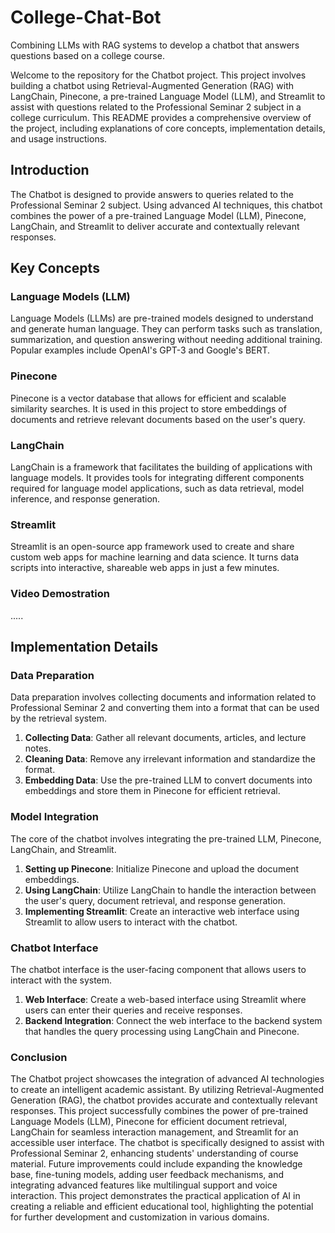 # College-Chat-Bot
Combining LLMs with RAG systems to develop a chatbot that answers questions based on a college course.

Welcome to the repository for the Chatbot project. This project involves building a chatbot using Retrieval-Augmented Generation (RAG) with LangChain, Pinecone, a pre-trained Language Model (LLM), and Streamlit to assist with questions related to the Professional Seminar 2 subject in a college curriculum. This README provides a comprehensive overview of the project, including explanations of core concepts, implementation details, and usage instructions.


## Introduction

The Chatbot is designed to provide answers to queries related to the Professional Seminar 2 subject. Using advanced AI techniques, this chatbot combines the power of a pre-trained Language Model (LLM), Pinecone, LangChain, and Streamlit to deliver accurate and contextually relevant responses.

## Key Concepts

### Language Models (LLM)

Language Models (LLMs) are pre-trained models designed to understand and generate human language. They can perform tasks such as translation, summarization, and question answering without needing additional training. Popular examples include OpenAI's GPT-3 and Google's BERT.

### Pinecone

Pinecone is a vector database that allows for efficient and scalable similarity searches. It is used in this project to store embeddings of documents and retrieve relevant documents based on the user's query.

### LangChain

LangChain is a framework that facilitates the building of applications with language models. It provides tools for integrating different components required for language model applications, such as data retrieval, model inference, and response generation.

### Streamlit

Streamlit is an open-source app framework used to create and share custom web apps for machine learning and data science. It turns data scripts into interactive, shareable web apps in just a few minutes.

### Video Demostration

.....

## Implementation Details

### Data Preparation

Data preparation involves collecting documents and information related to Professional Seminar 2 and converting them into a format that can be used by the retrieval system.

1. **Collecting Data**: Gather all relevant documents, articles, and lecture notes.
2. **Cleaning Data**: Remove any irrelevant information and standardize the format.
3. **Embedding Data**: Use the pre-trained LLM to convert documents into embeddings and store them in Pinecone for efficient retrieval.

### Model Integration

The core of the chatbot involves integrating the pre-trained LLM, Pinecone, LangChain, and Streamlit.

1. **Setting up Pinecone**: Initialize Pinecone and upload the document embeddings.
2. **Using LangChain**: Utilize LangChain to handle the interaction between the user's query, document retrieval, and response generation.
4. **Implementing Streamlit**: Create an interactive web interface using Streamlit to allow users to interact with the chatbot.

### Chatbot Interface

The chatbot interface is the user-facing component that allows users to interact with the system.

1. **Web Interface**: Create a web-based interface using Streamlit where users can enter their queries and receive responses.
2. **Backend Integration**: Connect the web interface to the backend system that handles the query processing using LangChain and Pinecone.


### Conclusion

The Chatbot project showcases the integration of advanced AI technologies to create an intelligent academic assistant. By utilizing Retrieval-Augmented Generation (RAG), the chatbot provides accurate and contextually relevant responses. This project successfully combines the power of pre-trained Language Models (LLM), Pinecone for efficient document retrieval, LangChain for seamless interaction management, and Streamlit for an accessible user interface. The chatbot is specifically designed to assist with Professional Seminar 2, enhancing students' understanding of course material. Future improvements could include expanding the knowledge base, fine-tuning models, adding user feedback mechanisms, and integrating advanced features like multilingual support and voice interaction. This project demonstrates the practical application of AI in creating a reliable and efficient educational tool, highlighting the potential for further development and customization in various domains.
